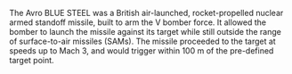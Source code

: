 The Avro BLUE STEEL was a British air-launched, rocket-propelled nuclear armed standoff missile, built to arm the V bomber force. It allowed the bomber to launch the missile against its target while still outside the range of surface-to-air missiles (SAMs). The missile proceeded to the target at speeds up to Mach 3, and would trigger within 100 m of the pre-defined target point.
